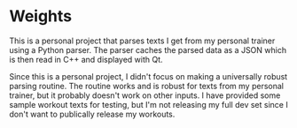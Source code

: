 # Weights

This is a personal project that parses texts I get from my personal trainer using a Python parser. The parser caches the parsed
data as a JSON which is then read in C++ and displayed with Qt.

Since this is a personal project, I didn't focus on making a universally robust parsing routine. The routine works and is robust for texts from my personal trainer, but it probably doesn't work on other inputs. I have provided some sample workout texts for testing, but I'm not releasing my full dev set since I don't want to publically release my workouts.

